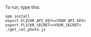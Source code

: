 To run, type this:

	npm install
	export FLICKR_API_KEY=<YOUR API KEY>
	export FLICKR_SECRET=<YOUR_SECRET>
	./get_cat_photo.js

